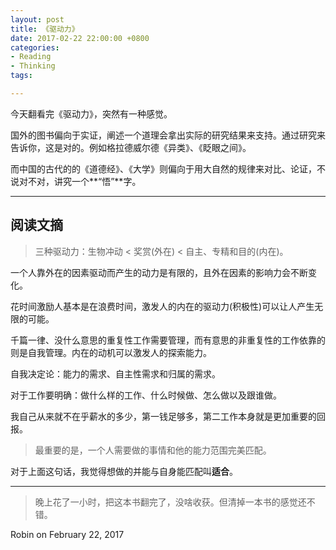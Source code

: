 ```yaml
---
layout: post
title: 《驱动力》
date: 2017-02-22 22:00:00 +0800
categories:
- Reading
- Thinking
tags:

---
```



今天翻看完《驱动力》，突然有一种感觉。

国外的图书偏向于实证，阐述一个道理会拿出实际的研究结果来支持。通过研究来告诉你，这是对的。例如格拉德威尔德《异类》、《眨眼之间》。

而中国的古代的的《道德经》、《大学》则偏向于用大自然的规律来对比、论证，不说对不对，讲究一个**“悟”**字。


----

## 阅读文摘

<blockquote class="blockquote-center">
<p>三种驱动力：生物冲动 < 奖赏(外在) < 自主、专精和目的(内在)。</p>
</blockquote>


一个人靠外在的因素驱动而产生的动力是有限的，且外在因素的影响力会不断变化。

花时间激励人基本是在浪费时间，激发人的内在的驱动力(积极性)可以让人产生无限的可能。

千篇一律、没什么意思的重复性工作需要管理，而有意思的非重复性的工作依靠的则是自我管理。内在的动机可以激发人的探索能力。

自我决定论：能力的需求、自主性需求和归属的需求。

对于工作要明确：做什么样的工作、什么时候做、怎么做以及跟谁做。

我自己从来就不在乎薪水的多少，第一钱足够多，第二工作本身就是更加重要的回报。

> 最重要的是，一个人需要做的事情和他的能力范围完美匹配。

对于上面这句话，我觉得想做的并能与自身能匹配叫**适合**。

----

> 晚上花了一小时，把这本书翻完了，没啥收获。但清掉一本书的感觉还不错。

Robin on February 22, 2017



